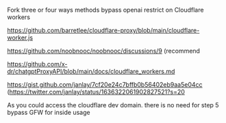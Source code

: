 Fork three or four ways methods bypass openai restrict on Cloudflare workers 

https://github.com/barretlee/cloudflare-proxy/blob/main/cloudflare-worker.js

https://github.com/noobnooc/noobnooc/discussions/9  (recommend 

https://github.com/x-dr/chatgptProxyAPI/blob/main/docs/cloudflare_workers.md 

https://gist.github.com/janlay/7cf20e24c7bffb0b56402eb9aa5e04cc  (https://twitter.com/janlay/status/1636322061902827521?s=20 

As you could access the cloudflare dev domain. there is no need for step 5 bypass GFW for inside usage
